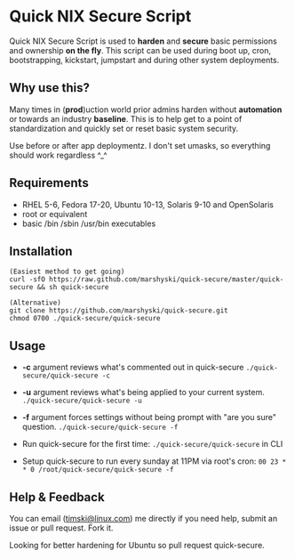 Quick NIX Secure Script
==============
Quick NIX Secure Script is used to **harden** and **secure** basic permissions and ownership **on the fly**.  This script can be used during boot up, cron, bootstrapping, kickstart, jumpstart and during other system deployments.

Why use this?
--------------
Many times in (**prod**)uction world prior admins harden without **automation** or towards an industry **baseline**. This is to help get to a point of standardization and quickly set or reset basic system security.

Use before or after app deploymentz.  I don't set umasks, so everything should work regardless ^_^

Requirements
------------
  * RHEL 5-6, Fedora 17-20, Ubuntu 10-13, Solaris 9-10 and OpenSolaris
  * root or equivalent
  * basic /bin /sbin /usr/bin executables

Installation
------------
    (Easiest method to get going)
    curl -sfO https://raw.github.com/marshyski/quick-secure/master/quick-secure && sh quick-secure
    
    (Alternative)  
    git clone https://github.com/marshyski/quick-secure.git
    chmod 0700 ./quick-secure/quick-secure

Usage
-----
  * **-c** argument reviews what's commented out in quick-secure
  ``./quick-secure/quick-secure -c``
  * **-u** argument reviews what's being applied to your current system.
  ``./quick-secure/quick-secure -u``
  * **-f** argument forces settings without being prompt with "are you sure"
    question.
  ``./quick-secure/quick-secure -f``

  * Run quick-secure for the first time: ``./quick-secure/quick-secure`` in CLI
  * Setup quick-secure to run every sunday at 11PM via root's cron: ``00 23 * * 0 /root/quick-secure/quick-secure -f``

Help & Feedback
---------------
You can email (timski@linux.com) me directly if you need help, submit an issue or pull request.  Fork it.

Looking for better hardening for Ubuntu so pull request quick-secure.
